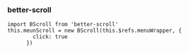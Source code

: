 ### better-scroll

```
import BScroll from 'better-scroll'
this.meunScroll = new BScroll(this.$refs.menuWrapper, {
        click: true
      })
```

